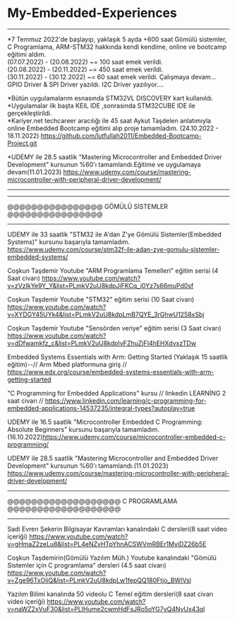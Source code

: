 # My-Embedded-Experiences

***********************************************************************************************************************************************************************

*7 Temmuz 2022'de başlayıp, yaklaşık 5 ayda +600 saat Gömülü sistemler, C Programlama, ARM-STM32 hakkında kendi kendime, online ve bootcamp eğitimi aldım.              
(07.07.2022) - (20.08.2022) ~= 100 saat emek verildi.                                                                                                                    
(20.08.2022) - (20.11.2022) ~= 450 saat emek verildi.                                                                                                                                                                                                                                                                  
(30.11.2022) - (30.12.2022) ~= 60 saat emek verildi.                                                                                                                      Çalışmaya devam... GPIO Driver & SPI Driver yazıldı. I2C Driver yazılıyor....                                                                                                                           
                                                                                                    
*Bütün uygulamalarım esnasında STM32VL DISCOVERY kart kullanıldı.                                                                                                                                                                                                                                                                     
*Uygulamalar ilk başta KEIL IDE ,sonrasında STM32CUBE IDE ile gerçekleştirildi.                                                                                                                                                                                                                                                                                                                                     
*Kariyer.net techcareer aracılığı ile 45 saat Aykut Taşdelen anlatımıyla online Embedded Bootcamp eğitimi alıp proje tamamladım.                                        (24.10.2022 - 18.11.2022) https://github.com/lutfullah2011/Embedded-Bootcamp-Project.git                                                                                          

*UDEMY ile 28.5 saatlik "Mastering Microcontroller and Embedded Driver Development" kursunun %60'ı tamamlandı.Eğitime ve uygulamaya devam(11.01.2023)                    https://www.udemy.com/course/mastering-microcontroller-with-peripheral-driver-development/                                                                                                                                                                                                                                                                               
***********************************************************************************************************************************************************************
                                                                                                                                                                                                                                                                                                                                                                                                                                                                                                                                                                                                                                                                                                                                                                                                                                                                                                                                                                                                                                                
                                                                                                                                                                                                                                                                                                                                                                                                                                                                                                                                                                                                                                                                                                                                                                                                                                                                                                                                                                                                                                                

***********************************************************************************************************************************************************************
@@@@@@@@@@@@@@@@
GÖMÜLÜ SİSTEMLER
@@@@@@@@@@@@@@@@
***********************************************************************************************************************************************************************



UDEMY ile 33 saatlik "STM32 ile A'dan Z'ye Gömülü Sistemler(Embedded Systems)" kursunu başarıyla tamamladım.
https://www.udemy.com/course/stm32f-ile-adan-zye-gomulu-sistemler-embedded-systems/

Coşkun Taşdemir Youtube "ARM Programlama Temelleri" eğitim serisi (4 Saat civarı)                                                                                       https://www.youtube.com/watch?v=zVzIkYe9Y_Y&list=PLmkV2uU8kdpJiFKCq_j0Yz7s66muPd0sf

Coşkun Taşdemir Youtube "STM32" eğitim serisi (10 Saat civarı)                                                                                                         https://www.youtube.com/watch?v=XYDGY45UYk4&list=PLmkV2uU8kdpLmB7QYE_3rGhwU1258xSbj

Coşkun Taşdemir Youtube "Sensörden veriye" eğitim serisi (3 Saat civarı)                                                                                               https://www.youtube.com/watch?v=dDfwamkfz_c&list=PLmkV2uU8kdpIvFZhuZjFI4hEHXdvxzTDw

Embedded Systems Essentials with Arm: Getting Started (Yaklaşık 15 saatlik eğitim)--// Arm Mbed platformuna giriş //
https://www.edx.org/course/embedded-systems-essentials-with-arm-getting-started

"C Programming for Embedded Applications" kursu // linkedin LEARNİNG 2 saat civarı //
https://www.linkedin.com/learning/c-programming-for-embedded-applications-14537235/integral-types?autoplay=true

UDEMY ile 16.5 saatlik "Microcontroller Embedded C Programming: Absolute Beginners" kursunu başarıyla tamamladım.(16.10.2022)https://www.udemy.com/course/microcontroller-embedded-c-programming/


UDEMY ile 28.5 saatlik "Mastering Microcontroller and Embedded Driver Development" kursunun %60'ı tamamlandı.(11.01.2023)                                               https://www.udemy.com/course/mastering-microcontroller-with-peripheral-driver-development/ 


                                                                                                                                                                                                                                                                                                                                                                                                                                                                                                                                                                                                                                                                                                                                                                                                                                                                                       
  


***********************************************************************************************************************************************************************
@@@@@@@@@@@@@@@@@@@
C PROGRAMLAMA
@@@@@@@@@@@@@@@@@@@
***********************************************************************************************************************************************************************


Sadi Evren Şekerin Bilgisayar Kavramları kanalındaki C dersleri(8 saat video içeriği)
https://www.youtube.com/watch?v=gHmaZ2zeLu8&list=PL4eNZvHTpYhnACSWVmRBEr1MviDZ26b5E

Coşkun Taşdemirin(Gömülü Yazılım Müh.) Youtube kanalındaki "Gömülü Sistemler için C programlama" dersleri (4.5 saat civarı)
https://www.youtube.com/watch?v=Zge96TxOliQ&list=PLmkV2uU8kdpLw1fepQQ180Ftjo_BWIVsl

Yazılım Bilimi kanalında 50 videolu C Temel eğitim dersleri(8 saat civarı video içeriği)
https://www.youtube.com/watch?v=naWZ2xVuF30&list=PLIHume2cwmHdFsJRo5oYG7yQ4NyUx43ql
